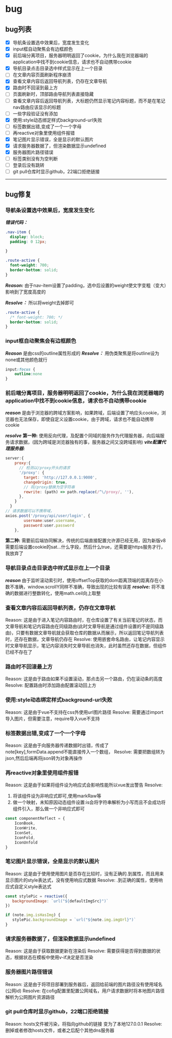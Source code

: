 
# bug

## bug列表
- [x] 导航条设置选中效果后，宽度发生变化
- [x] input框自动聚焦会有边框颜色
- [x] 前后端分离项目，服务器明明返回了cookie，为什么我在浏览器端的application中找不到cookie信息，请求也不自动携带cookie
- [x] 导航目录点击目录选中样式显示在上一个目录
- [ ] 在文章内容页面刷新程序崩溃
- [x] 查看文章内容后返回导航列表，仍存在文章导航
- [x] 路由时不回滚到最上方
- [ ] 页面刷新时，顶部路由导航列表直接隐藏
- [ ] 查看文章内容后返回导航列表，大标题仍然显示笔记内容标题，而不是在笔记nav路由应该显示的标题
- [ ] 一些字段验证没有添加
- [x] 使用:style动态绑定样式background-url失败
- [ ] 标签数据出错,变成了一个一个字母
- [ ] 再reactive对象里使用组件报错
- [x] 笔记图片显示错误，全是显示的默认图片
- [x] 请求服务器数据了，但渲染数据显示undefined
- [x] 服务器图片路径错误
- [ ] 标签类别没有为空判断
- [ ] 登录后没有跳转
- [ ] git pull仓库时显示github，22端口拒绝链接

---
## bug修复
### 导航条设置选中效果后，宽度发生变化
***错误代码：***
```css
.nav-item {
  display: block;
  padding: 0 12px;
  
}

.route-active {
  font-weight: 700;
  border-bottom: solid;
}
```
***Reason:***
由于nav-item设置了padding，选中后设置的weight使文字变粗（变大）影响到了宽度高度的

***Resolve：***
所以将weight去掉即可

```css
.route-active {
  /* font-weight: 700; */
  border-bottom: solid;
}
```

### input框自动聚焦会有边框颜色

***Reason***
是由css的outline属性形成的
***Resolve：***
用伪类聚焦是将outline设为none或其他颜色就行
```css
input:focus {
    outline:none
}
```


### 前后端分离项目，服务器明明返回了cookie，为什么我在浏览器端的application中找不到cookie信息，请求也不自动携带cookie

***reason***
是由于浏览器的跨域方案影响，如果跨域，后端设置了响应头cookie，浏览器也无法保存，即使自定义设置cookie，由于跨域，请求也不能自动携带cookie

***resolve***
**第一种:** 使用反向代理，及配置个同域的服务作为代理服务器，向后端服务请求数据，(因为跨域是浏览器独有的事，服务器之间又没跨域影响)
***vite配置代理服务器:***
```js
server:{
    proxy:{
      // 检测以/proxy开头的请求
      '/proxy': {
        target: 'http://127.0.0.1:9000',
        changeOrigin: true,
        // 将/proxy替换为空字符串
        rewrite: (path) => path.replace(/^\/proxy/, ''),
      },
    }
  }
// 请求数据可以不携带域，
axios.post('/proxy/api/user/login', {
        username:user.username,
        password:user.password
    }, 

```

**第二种:** 需要前后端协同解决，传统的后端直接配置允许源已经无用，因为新版v8需要后端设置cookie的sat...什么字段，然后什么true，还需要是https服务才行，我放弃了



### 导航目录点击目录选中样式显示在上一个目录

***reason***
由于监听滚动索引时，使用offsetTop获取的dom距离顶端的距离存在小数不准确，window.scrollY同样不准确，导致出现的比较有误差
***resolve:***
将不准确的数据进行整数转化，使用math.ceil向上取整

### 查看文章内容后返回导航列表，仍存在文章导航

Reason:
这是由于进入笔记内容路由时，在仓库设置了有关当前笔记的状态，而文章导航和笔记内容路由在同级路由(此时文章导航是通过组件设置的不是同级路由)，只要有数据文章导航就会获取仓库的数据从而展示，所以返回笔记导航列表时，还存在数据，文章导航仍存在
Resolve:
使用嵌套命名路由，让笔记内容显示时文章导航显示，笔记内容消失时文章导航也消失，此时虽然还存在数据，但组件已经不存在了

### 路由时不回滚最上方
Reason:
这是由于路由如果不设置滚动，那点击另一个路由，仍在滚动条的高度
Resolve:
配置路由时添加路由配置滚动回上方

### 使用:style动态绑定样式background-url失败

Reason:
这是由于vue不支持在css外使用url图片路径
Resolve:
需要通过import导入图片，但需要注意，require导入vue不支持

###  标签数据出错,变成了一个一个字母

Reason:
这是由于向服务器传递数据时出错，传成了note[key],formData.append不能直接传入一个数组，
Resolve:
需要把数组转为json,然后后端再将json转为对象再操作

###  再reactive对象里使用组件报错
Reason:
这是由于如果将组件设为响应式会影响性能所以vue发出警告
Resolve:
1. 将该组件设为非响应式即可,使用markRaw等
2. 做一个映射，未知原因动态组件设置:is会将字符串解析为小写而且不会成功将组件引入，那么做一个非响应式即可
```js
const componentReflect = {
    IconBook,
    IconWrite,
    IconSet,
    IconFold,
    IconUnfold
}
```


### 笔记图片显示错误，全是显示的默认图片
Reason:
这是由于使用使用图片是否存在比较时，没有正确的.到属性，而且用来显示图片的style表达式，没有使用响应式数据
Resolve:
.到正确的属性，使用响应式自定义style表达式
 ```js
const stylePic = reactive({
    backgroundImage: `url("${defaultImgSrc}")`
})

if (note.img.isHasImg) {
    stylePic.backgroundImage = `url("${note.img.imgUrl}")`
}
```

### 请求服务器数据了，但渲染数据显示undefined
Reason:
这是由于获取数据更新在渲染后
Resolve:
需要获得是否得到数据的状态，根据状态在模板中使用v-if决定是否渲染

###  服务器图片路径错误
Reason:
这是由于将项目部署到服务器后，返回给前端的图片路径没有使用域名(公网id)
Resolve:
在cofig配置里配置公网域名，用户请求数据时将本地图片路径解析为公网图片资源路径


### git pull仓库时显示github，22端口拒绝链接
Reason:
hosts文件被污染，将指向github的链接 变为了本地127.0.0.1
Resolve:
删掉或者修改hosts文件，或者之后配个其他dns服务器





